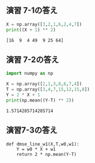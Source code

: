 
## 演習 7-1の答え


```python
X = np.array([3,2,1,6,2,4,7])
print((X + 1) ** 2)
```

    [16  9  4 49  9 25 64]


## 演習 7-2の答え


```python
import numpy as np

X = np.array([2,1,3,8,6,7,4])
T = np.array([3,4,7,15,12,15,8])
Y = 2 * X + 1
print(np.mean((Y-T) ** 2))

```

    1.5714285714285714


## 演習7-3の答え

```
def dmse_line_w1(X,T,w0,w1):
    Y = w0 * X + w1
    return 2 * np.mean(Y-T)
```
